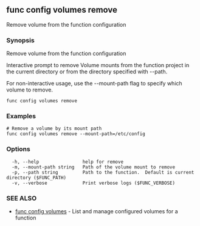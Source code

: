 ## func config volumes remove

Remove volume from the function configuration

### Synopsis

Remove volume from the function configuration

Interactive prompt to remove Volume mounts from the function project
in the current directory or from the directory specified with --path.

For non-interactive usage, use the --mount-path flag to specify which volume to remove.


```
func config volumes remove
```

### Examples

```
# Remove a volume by its mount path
func config volumes remove --mount-path=/etc/config
```

### Options

```
  -h, --help                help for remove
  -m, --mount-path string   Path of the volume mount to remove
  -p, --path string         Path to the function.  Default is current directory ($FUNC_PATH)
  -v, --verbose             Print verbose logs ($FUNC_VERBOSE)
```

### SEE ALSO

* [func config volumes](func_config_volumes.md)	 - List and manage configured volumes for a function

